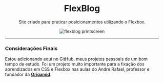 <div align="center">
  
  # FlexBlog

Site criado para praticar posicionamentos utilizando o Flexbox.

<img align="center" src="https://github.com/vpena-dev/flexblog/assets/107283882/6951d627-6c94-4033-8b86-bd8b61e79eec" alt="flexblog printscreen" />


<hr>
</div>

### Considerações Finais

Estou adicionando aqui no GitHub, meus projetos pessoais de um bom tempo de estudo. Foi um projeto muito importante para a fixação dos aprendizados em CSS e Flexbox nas aulas do André Rafael, professor e fundador da <a href="https://www.origamid.com/" target="_blank">**Origamid**</a>. 
